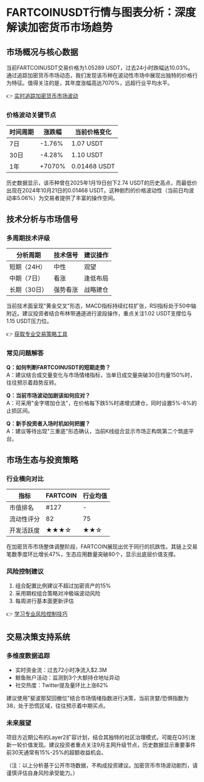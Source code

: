 # FARTCOINUSDT行情与图表分析：深度解读加密货币市场趋势

## 市场概况与核心数据

当前FARTCOINUSDT交易价格为1.05289 USDT，过去24小时跌幅达10.03%。通过追踪加密货币市场动态，我们发现该币种在波动性市场中展现出独特的价格行为特征。值得关注的是，其年度涨幅高达7070%，远超行业平均水平。

👉 [实时追踪加密货币市场波动](https://bit.ly/okx_welcome)

### 价格波动关键节点
| 时间周期 | 涨跌幅 | 当前价格变化 |
|---------|-------|-------------|
| 7日     | -1.76%| 1.07 USDT   |
| 30日    | -4.28%| 1.10 USDT   |
| 1年     | +7070%| 0.01468 USDT|

历史数据显示，该币种曾在2025年1月19日创下2.74 USDT的历史高点，而最低价出现在2024年10月21日的0.01468 USDT。这种剧烈的价格波动性（当前日均波动率5.06%）为交易者提供了丰富的操作空间。

## 技术分析与市场信号

### 多周期技术评级
| 分析周期 | 技术信号 | 建议操作 |
|---------|---------|---------|
| 短期（24H） | 中性   | 观望   |
| 中期（7日） | 看涨   | 逢低布局 |
| 长期（30日）| 强势看涨 | 战略建仓|

当前技术面呈现"黄金交叉"形态，MACD指标持续红柱扩张，RSI指标处于50中轴附近。建议投资者结合布林带通道进行波段操作，重点关注1.02 USDT支撑位与1.15 USDT压力位。

👉 [获取专业交易策略工具](https://bit.ly/okx_welcome)

### 常见问题解答

**Q：如何判断FARTCOINUSDT的短期走势？**  
A：建议结合成交量变化与市场情绪指标，当单日成交量突破30日均量150%时，往往预示着趋势反转。

**Q：当前市场波动加剧该如何应对？**  
A：可采用"金字塔加仓法"，在价格每下跌5%时递增式建仓，同时设置5%-8%的止损区间。

**Q：新手投资者入场时机如何把握？**  
A：建议等待出现"三重底"形态确认，当前K线组合显示市场正构筑第二个筑底平台。

## 市场生态与投资策略

### 行业横向对比
| 指标        | FARTCOIN | 行业均值 |
|------------|---------|---------|
| 市值排名   | #127    | -       |
| 流动性评分 | 82      | 75      |
| 开发活跃度 | ★★★☆    | ★★☆     |

在加密货币市场整体调整阶段，FARTCOIN展现出优于同行的抗跌性。其链上交易笔数季度环比增长47%，生态应用数量突破80个，显示出底层价值支撑。

### 风险控制建议
1. 组合配置比例建议不超过加密资产的15%
2. 采用期权组合策略对冲极端波动风险
3. 每周进行基本面更新评估

👉 [学习专业风险控制技巧](https://bit.ly/okx_welcome)

## 交易决策支持系统

### 多维度数据追踪
- 实时资金流：过去72小时净流入$2.3M
- 鲸鱼账户活动：监测到3个大额持仓地址异动
- 社交热度：Twitter提及量环比上涨62%

建议使用"斐波那契回撤位"结合市场情绪指数进行决策，当前贪婪/恐惧指数为38，处于恐慌区域，往往预示着中期买点。

### 未来展望
项目方近期公布的Layer2扩容计划，结合其独特的社区治理模式，可能在Q3引发新一轮价值发现。建议投资者重点关注9月主网升级节点，历史数据显示重要事件前30天通常有15%-25%的超额收益机会。

（注：以上分析基于公开市场数据，不构成投资建议。加密货币市场波动剧烈，请谨慎评估自身风险承受能力。）